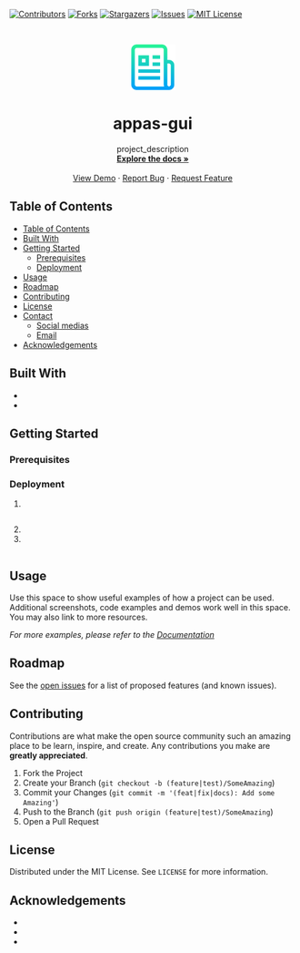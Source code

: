 [![Contributors][contributors-shield]][contributors-url]
[![Forks][forks-shield]][forks-url]
[![Stargazers][stars-shield]][stars-url]
[![Issues][issues-shield]][issues-url]
[![MIT License][license-shield]][license-url]

<!-- PROJECT DESCRIPTION -->
<br />
<p align="center">
  <a href="https://github.com/Apper-io/appas-gui">
    <img src="docs/images/logo.png" alt="Logo" width="80" height="80">
  </a>

  <h1 align="center">appas-gui</h1>

  <p align="center">
    project_description
    <br />
    <a href="https://github.com/Apper-io/appas-gui"><strong>Explore the docs »</strong></a>
    <br />
    <br />
    <a href="https://github.com/Apper-io/appas-gui">View Demo</a>
    ·
    <a href="https://github.com/Apper-io/appas-gui/issues">Report Bug</a>
    ·
    <a href="https://github.com/Apper-io/appas-gui/issues">Request Feature</a>
  </p>
</p>

<!-- TABLE OF CONTENTS -->

## Table of Contents

-   [Table of Contents](#table-of-contents)
-   [Built With](#built-with)
-   [Getting Started](#getting-started)
    -   [Prerequisites](#prerequisites)
    -   [Deployment](#deployment)
-   [Usage](#usage)
-   [Roadmap](#roadmap)
-   [Contributing](#contributing)
-   [License](#license)
-   [Contact](#contact)
    -   [Social medias](#social-medias)
    -   [Email](#email)
-   [Acknowledgements](#acknowledgements)

## Built With

-   []()
-   []()

<!-- GETTING STARTED -->

## Getting Started

### Prerequisites

### Deployment

1.

```sh

```

2.

3.

```sh

```

<!-- USAGE EXAMPLES -->

## Usage

Use this space to show useful examples of how a project can be used. Additional screenshots, code examples and demos work well in this space. You may also link to more resources.

_For more examples, please refer to the [Documentation](https://example.com)_

<!-- ROADMAP -->

## Roadmap

See the [open issues](https://github.com/Apper-io/appas-gui/issues) for a list of proposed features (and known issues).

<!-- CONTRIBUTING -->

## Contributing

Contributions are what make the open source community such an amazing place to be learn, inspire, and create. Any contributions you make are **greatly appreciated**.

1. Fork the Project
2. Create your Branch (`git checkout -b (feature|test)/SomeAmazing`)
3. Commit your Changes (`git commit -m '(feat|fix|docs): Add some Amazing'`)
4. Push to the Branch (`git push origin (feature|test)/SomeAmazing`)
5. Open a Pull Request

<!-- LICENSE -->

## License

Distributed under the MIT License. See `LICENSE` for more information.

<!-- ACKNOWLEDGEMENTS -->

## Acknowledgements

-   []()
-   []()
-   []()

<!-- MARKDOWN LINKS & IMAGES -->

[contributors-shield]: https://img.shields.io/github/contributors/Apper-io/appas-gui.svg?style=for-the-badge
[contributors-url]: https://github.com/Apper-io/appas-gui/graphs/contributors
[forks-shield]: https://img.shields.io/github/forks/Apper-io/appas-gui.svg?style=for-the-badge
[forks-url]: https://github.com/Apper-io/appas-gui/network/members
[stars-shield]: https://img.shields.io/github/stars/Apper-io/appas-gui.svg?style=for-the-badge
[stars-url]: https://github.com/Apper-io/appas-gui/stargazers
[issues-shield]: https://img.shields.io/github/issues/Apper-io/appas-gui.svg?style=for-the-badge
[issues-url]: https://github.com/Apper-io/appas-gui/issues
[license-shield]: https://img.shields.io/github/license/Apper-io/appas-gui.svg?style=for-the-badge
[license-url]: https://github.com/Apper-io/appas-gui/blob/master/LICENSE
